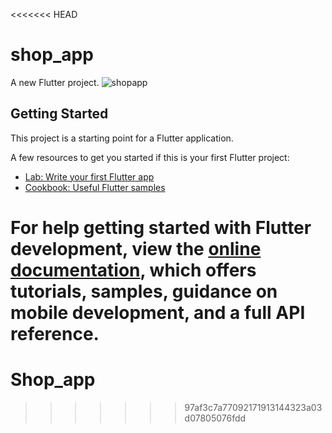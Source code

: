 <<<<<<< HEAD
# shop_app

A new Flutter project.
![shopapp](https://github.com/Abdo73873/Shop_app/assets/88721486/d9eacd26-c8da-438d-94f7-f2aab7fae925)

## Getting Started

This project is a starting point for a Flutter application.

A few resources to get you started if this is your first Flutter project:

- [Lab: Write your first Flutter app](https://docs.flutter.dev/get-started/codelab)
- [Cookbook: Useful Flutter samples](https://docs.flutter.dev/cookbook)

For help getting started with Flutter development, view the
[online documentation](https://docs.flutter.dev/), which offers tutorials,
samples, guidance on mobile development, and a full API reference.
=======
# Shop_app
>>>>>>> 97af3c7a77092171913144323a03d07805076fdd
